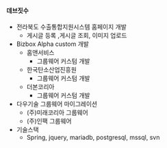 #### 데브짓수

- 전라북도 수출통합지원시스템 홈페이지 개발
  - 게시글 등록 ,게시글 조회, 이미지 업로드
- Bizbox Alpha custom 개발
  - 홈앤서비스
    - 그룹웨어 커스텀 개발
  - 한국탄소산업진흥원
    - 그룹웨어 커스텀 개발
  - 더본코리아
    - 그룹웨어 커스텀 개발
- 다우기술 그룹웨어 마이그레이션
  - (주)미래코리아 그룹웨어
  - (주)인팩 그룹웨어
- 기술스택
  - Spring, jquery, mariadb, postgresql, mssql, svn
